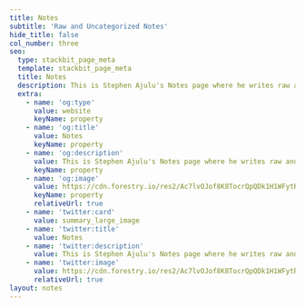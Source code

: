 ```yaml
---
title: Notes
subtitle: 'Raw and Uncategorized Notes'
hide_title: false
col_number: three
seo:
  type: stackbit_page_meta
  template: stackbit_page_meta
  title: Notes
  description: This is Stephen Ajulu's Notes page where he writes raw and uncategorized notes of things that pop in his head
  extra:
    - name: 'og:type'
      value: website
      keyName: property
    - name: 'og:title'
      value: Notes
      keyName: property
    - name: 'og:description'
      value: This is Stephen Ajulu's Notes page where he writes raw and uncategorized notes of things that pop in his head
      keyName: property
    - name: 'og:image'
      value: https://cdn.forestry.io/res2/Ac7lvOJof8K8TocrQpQDk1H1WFytRZJIP_92Kca-F4s/fit/512/512/sm/0/aHR0cHM6Ly9hcHAu/Zm9yZXN0cnkuaW8v/cmFpbHMvYWN0aXZl/X3N0b3JhZ2UvYmxv/YnMvZXlKZmNtRnBi/SE1pT25zaWJXVnpj/MkZuWlNJNklrSkJh/SEJDUW5WQ1VFRnpQ/U0lzSW1WNGNDSTZi/blZzYkN3aWNIVnlJ/am9pWW14dllsOXBa/Q0o5ZlE9PS0tOGYx/NWYyNzM5MmQ1ZmUx/NjEzNGU1ZThkYTc1/NTM5MzM4NzgwMzBl/OS9lZGl0ZWQlMjBo/ZWFkZXIucG5n
      keyName: property
      relativeUrl: true
    - name: 'twitter:card'
      value: summary_large_image
    - name: 'twitter:title'
      value: Notes
    - name: 'twitter:description'
      value: This is Stephen Ajulu's Notes page where he writes raw and uncategorized notes of things that pop in his head
    - name: 'twitter:image'
      value: https://cdn.forestry.io/res2/Ac7lvOJof8K8TocrQpQDk1H1WFytRZJIP_92Kca-F4s/fit/512/512/sm/0/aHR0cHM6Ly9hcHAu/Zm9yZXN0cnkuaW8v/cmFpbHMvYWN0aXZl/X3N0b3JhZ2UvYmxv/YnMvZXlKZmNtRnBi/SE1pT25zaWJXVnpj/MkZuWlNJNklrSkJh/SEJDUW5WQ1VFRnpQ/U0lzSW1WNGNDSTZi/blZzYkN3aWNIVnlJ/am9pWW14dllsOXBa/Q0o5ZlE9PS0tOGYx/NWYyNzM5MmQ1ZmUx/NjEzNGU1ZThkYTc1/NTM5MzM4NzgwMzBl/OS9lZGl0ZWQlMjBo/ZWFkZXIucG5n
      relativeUrl: true
layout: notes
---
```

